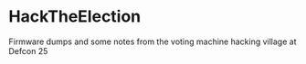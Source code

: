 # HackTheElection
Firmware dumps and some notes from the voting machine hacking village at Defcon 25
